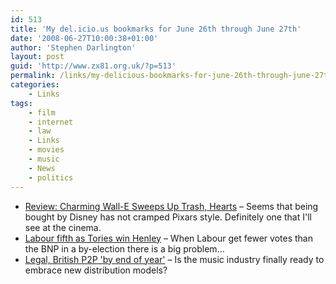 ```yaml
---
id: 513
title: 'My del.icio.us bookmarks for June 26th through June 27th'
date: '2008-06-27T10:00:38+01:00'
author: 'Stephen Darlington'
layout: post
guid: 'http://www.zx81.org.uk/?p=513'
permalink: /links/my-delicious-bookmarks-for-june-26th-through-june-27th.html
categories:
    - Links
tags:
    - film
    - internet
    - law
    - Links
    - movies
    - music
    - News
    - politics
---
```


- [Review: Charming Wall-E Sweeps Up Trash, Hearts](http://blog.wired.com/underwire/2008/06/review-wall-es.html) – Seems that being bought by Disney has not cramped Pixars style. Definitely one that I'll see at the cinema.
- [Labour fifth as Tories win Henley](http://news.bbc.co.uk/1/hi/uk_politics/7476703.stm) – When Labour get fewer votes than the BNP in a by-election there is a big problem…
- [Legal, British P2P 'by end of year'](http://www.theregister.co.uk/2008/06/26/music_service_provider_talks/) – Is the music industry finally ready to embrace new distribution models?